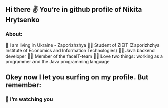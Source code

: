 ## Hi there ✌ You’re in github profile of Nikita Hrytsenko

### About:

🌆 I am living in Ukraine - Zaporizhzhya
🧑‍🎓 Student of ZIEIT (Zaporizhzhya Institute of Economics and Information Technologies)
🧑‍💻 Java backend developer
🧑‍💼 Member of the faceIT-team
🧡🤎 Love two things: working as a programmer and the Java programming language

## Okey now I let you surfing on my profile. But remember:
### 👀 I’m watching you

<!--
**iNikitaGricenko/iNikitaGricenko** is a ✨ _special_ ✨ repository because its `README.md` (this file) appears on your GitHub profile.

Here are some ideas to get you started:

- 🔭 I’m currently working on ...
- 🌱 I’m currently learning ...
- 👯 I’m looking to collaborate on ...
- 🤔 I’m looking for help with ...
- 💬 Ask me about ...
- 📫 How to reach me: ...
- 😄 Pronouns: ...
- ⚡ Fun fact: ...
-->
